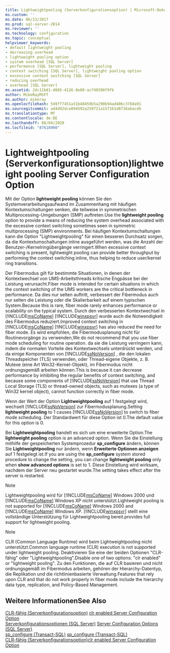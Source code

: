 ```yaml
---
title: Lightweightpooling (Serverkonfigurationsoption) | Microsoft-Dokumentation
ms.custom: ''
ms.date: 06/13/2017
ms.prod: sql-server-2014
ms.reviewer: ''
ms.technology: configuration
ms.topic: conceptual
helpviewer_keywords:
- default lightweight pooling
- decreasing overhead
- lightweight pooling option
- system overhead [SQL Server]
- performance [SQL Server], lightweight pooling
- context switching [SQL Server], lightweight pooling option
- excessive context switching [SQL Server]
- reducing overhead
- overhead [SQL Server]
ms.assetid: 2dc11b61-d065-4126-8e00-acf40390f9fb
author: MikeRayMSFT
ms.author: mikeray
ms.openlocfilehash: 549ff7451a31b48459b5a290b94ad406c3768a91
ms.sourcegitcommit: ad4d92dce894592a259721a1571b1d8736abacdb
ms.translationtype: MT
ms.contentlocale: de-DE
ms.lasthandoff: 08/04/2020
ms.locfileid: "87618900"
---
```

# <a name="lightweight-pooling-server-configuration-option"></a><span data-ttu-id="1cea8-102">Lightweightpooling (Serverkonfigurationsoption)</span><span class="sxs-lookup"><span data-stu-id="1cea8-102">lightweight pooling Server Configuration Option</span></span>
  <span data-ttu-id="1cea8-103">Mit der Option **lightweight pooling** können Sie den Systemverarbeitungsaufwand im Zusammenhang mit häufigen Kontextumschaltungen senken, die teilweise in symmetrischen Multiprocessing-Umgebungen (SMP) auftreten.</span><span class="sxs-lookup"><span data-stu-id="1cea8-103">Use the **lightweight pooling** option to provide a means of reducing the system overhead associated with the excessive context switching sometimes seen in symmetric multiprocessing (SMP) environments.</span></span> <span data-ttu-id="1cea8-104">Bei häufigen Kontextumschaltungen kann die Option "Lightweightpooling" für einen besseren Durchsatz sorgen, da die Kontextumschaltungen inline ausgeführt werden, was die Anzahl der Benutzer-/Kernelringübergänge verringert.</span><span class="sxs-lookup"><span data-stu-id="1cea8-104">When excessive context switching is present, lightweight pooling can provide better throughput by performing the context switching inline, thus helping to reduce user/kernel ring transitions.</span></span>  
  
 <span data-ttu-id="1cea8-105">Der Fibermodus gilt für bestimmte Situationen, in denen der Kontextwechsel von UMS-Arbeitsthreads kritische Engpässe bei der Leistung verursacht.</span><span class="sxs-lookup"><span data-stu-id="1cea8-105">Fiber mode is intended for certain situations in which the context switching of the UMS workers are the critical bottleneck in performance.</span></span> <span data-ttu-id="1cea8-106">Da dies nur selten auftritt, verbessert der Fibermodus auch nur selten die Leistung oder die Skalierbarkeit auf einem typischen System.</span><span class="sxs-lookup"><span data-stu-id="1cea8-106">Because this is rare, fiber mode rarely enhances performance or scalability on the typical system.</span></span> <span data-ttu-id="1cea8-107">Durch den verbesserten Kontextwechsel in [!INCLUDE[msCoName](../../includes/msconame-md.md)] [!INCLUDE[winxpsvr](../../includes/winxpsvr-md.md)] wurde auch die Notwendigkeit des Fibermodus reduziert.</span><span class="sxs-lookup"><span data-stu-id="1cea8-107">Improved context switching in [!INCLUDE[msCoName](../../includes/msconame-md.md)] [!INCLUDE[winxpsvr](../../includes/winxpsvr-md.md)] has also reduced the need for fiber mode.</span></span> <span data-ttu-id="1cea8-108">Es wird empfohlen, die Fibermodusplanung nicht für Routinevorgänge zu verwenden,</span><span class="sxs-lookup"><span data-stu-id="1cea8-108">We do not recommend that you use fiber mode scheduling for routine operation.</span></span> <span data-ttu-id="1cea8-109">da sie die Leistung verringern kann, indem die normalen Vorteile des Kontextwechsels unterdrückt werden, und da einige Komponenten von [!INCLUDE[ssNoVersion](../../includes/ssnoversion-md.md)] , die den lokalen Threadspeicher (TLS) verwenden, oder Thread-eigene Objekte, z. B. Mutexe (eine Art Win32-Kernel-Objekt), im Fibermodus nicht ordnungsgemäß arbeiten können.</span><span class="sxs-lookup"><span data-stu-id="1cea8-109">This is because it can decrease performance by inhibiting the regular benefits of context switching, and because some components of [!INCLUDE[ssNoVersion](../../includes/ssnoversion-md.md)] that use Thread Local Storage (TLS) or thread-owned objects, such as mutexes (a type of Win32 kernel object), cannot function correctly in fiber mode.</span></span>  
  
 <span data-ttu-id="1cea8-110">Wenn der Wert der Option **Lightweightpooling** auf 1 festgelegt wird, wechselt [!INCLUDE[ssNoVersion](../../includes/ssnoversion-md.md)] zur Fibermodusplanung.</span><span class="sxs-lookup"><span data-stu-id="1cea8-110">Setting **lightweight pooling** to 1 causes [!INCLUDE[ssNoVersion](../../includes/ssnoversion-md.md)] to switch to fiber mode scheduling.</span></span> <span data-ttu-id="1cea8-111">Der Standardwert für diese Option ist 0.</span><span class="sxs-lookup"><span data-stu-id="1cea8-111">The default value for this option is 0.</span></span>  
  
 <span data-ttu-id="1cea8-112">Bei **Lightweightpooling** handelt es sich um eine erweiterte Option.</span><span class="sxs-lookup"><span data-stu-id="1cea8-112">The **lightweight pooling** option is an advanced option.</span></span> <span data-ttu-id="1cea8-113">Wenn Sie die Einstellung mithilfe der gespeicherten Systemprozedur **sp_configure** ändern, können Sie **Lightweightpooling** nur ändern, wenn **Erweiterte Optionen anzeigen** auf 1 festgelegt ist.</span><span class="sxs-lookup"><span data-stu-id="1cea8-113">If you are using the **sp_configure** system stored procedure to change the setting, you can change **lightweight pooling** only when **show advanced options** is set to 1.</span></span> <span data-ttu-id="1cea8-114">Diese Einstellung wird wirksam, nachdem der Server neu gestartet wurde.</span><span class="sxs-lookup"><span data-stu-id="1cea8-114">The setting takes effect after the server is restarted.</span></span>  
  
> [!NOTE]  
>  <span data-ttu-id="1cea8-115">Lightweightpooling wird für [!INCLUDE[msCoName](../../includes/msconame-md.md)] Windows 2000 und [!INCLUDE[msCoName](../../includes/msconame-md.md)] Windows XP nicht unterstützt.</span><span class="sxs-lookup"><span data-stu-id="1cea8-115">Lightweight pooling is not supported for [!INCLUDE[msCoName](../../includes/msconame-md.md)] Windows 2000 and [!INCLUDE[msCoName](../../includes/msconame-md.md)] Windows XP.</span></span> [!INCLUDE[winxpsvr](../../includes/winxpsvr-md.md)] <span data-ttu-id="1cea8-116">stellt eine vollständige Unterstützung für Lightweightpooling bereit.</span><span class="sxs-lookup"><span data-stu-id="1cea8-116">provides full support for lightweight pooling.</span></span>  
  
> [!NOTE]  
>  <span data-ttu-id="1cea8-117">CLR (Common Language Runtime) wird beim Lightweightpooling nicht unterstützt.</span><span class="sxs-lookup"><span data-stu-id="1cea8-117">Common language runtime (CLR) execution is not supported under lightweight pooling.</span></span> <span data-ttu-id="1cea8-118">Deaktivieren Sie eine der beiden Optionen "CLR-fähig" oder "Lightweightpooling".</span><span class="sxs-lookup"><span data-stu-id="1cea8-118">Disable one of two options: "clr enabled" or "lightweight pooling".</span></span> <span data-ttu-id="1cea8-119">Zu den Funktionen, die auf CLR basieren und nicht ordnungsgemäß im Fibermodus arbeiten, gehören der Hierarchy-Datentyp, die Replikation und die richtlinienbasierte Verwaltung.</span><span class="sxs-lookup"><span data-stu-id="1cea8-119">Features that rely upon CLR and that do not work properly in fiber mode include the hierarchy data type, replication, and Policy-Based Management.</span></span>  
  
## <a name="see-also"></a><span data-ttu-id="1cea8-120">Weitere Informationen</span><span class="sxs-lookup"><span data-stu-id="1cea8-120">See Also</span></span>  
 <span data-ttu-id="1cea8-121">[CLR-fähig (Serverkonfigurationsoption)](clr-enabled-server-configuration-option.md) </span><span class="sxs-lookup"><span data-stu-id="1cea8-121">[clr enabled Server Configuration Option](clr-enabled-server-configuration-option.md) </span></span>  
 <span data-ttu-id="1cea8-122">[Serverkonfigurationsoptionen &#40;SQL Server&#41;](server-configuration-options-sql-server.md) </span><span class="sxs-lookup"><span data-stu-id="1cea8-122">[Server Configuration Options &#40;SQL Server&#41;](server-configuration-options-sql-server.md) </span></span>  
 <span data-ttu-id="1cea8-123">[sp_configure &#40;Transact-SQL&#41;](/sql/relational-databases/system-stored-procedures/sp-configure-transact-sql) </span><span class="sxs-lookup"><span data-stu-id="1cea8-123">[sp_configure &#40;Transact-SQL&#41;](/sql/relational-databases/system-stored-procedures/sp-configure-transact-sql) </span></span>  
 [<span data-ttu-id="1cea8-124">CLR-fähig (Serverkonfigurationsoption)</span><span class="sxs-lookup"><span data-stu-id="1cea8-124">clr enabled Server Configuration Option</span></span>](clr-enabled-server-configuration-option.md)  
  
  
